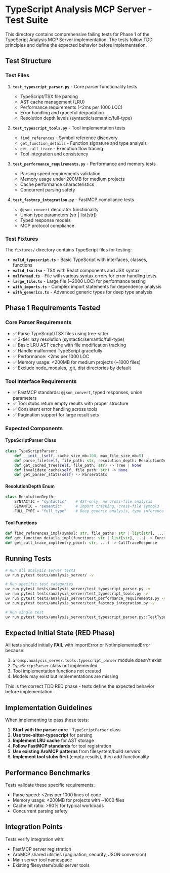 # TypeScript Analysis MCP Server - Test Suite

This directory contains comprehensive failing tests for Phase 1 of the TypeScript Analysis MCP Server implementation. The tests follow TDD principles and define the expected behavior before implementation.

## Test Structure

### Test Files

1. **`test_typescript_parser.py`** - Core parser functionality tests
   - TypeScript/TSX file parsing
   - AST cache management (LRU)
   - Performance requirements (<2ms per 1000 LOC)
   - Error handling and graceful degradation
   - Resolution depth levels (syntactic/semantic/full-type)

2. **`test_typescript_tools.py`** - Tool implementation tests
   - `find_references` - Symbol reference discovery
   - `get_function_details` - Function signature and type analysis
   - `get_call_trace` - Execution flow tracing
   - Tool integration and consistency

3. **`test_performance_requirements.py`** - Performance and memory tests
   - Parsing speed requirements validation
   - Memory usage under 200MB for medium projects
   - Cache performance characteristics
   - Concurrent parsing safety

4. **`test_fastmcp_integration.py`** - FastMCP compliance tests
   - `@json_convert` decorator functionality
   - Union type parameters (str | list[str])
   - Typed response models
   - MCP protocol compliance

### Test Fixtures

The `fixtures/` directory contains TypeScript files for testing:

- **`valid_typescript.ts`** - Basic TypeScript with interfaces, classes, functions
- **`valid_tsx.tsx`** - TSX with React components and JSX syntax
- **`malformed.ts`** - File with various syntax errors for error handling tests
- **`large_file.ts`** - Large file (~2000 LOC) for performance testing
- **`with_imports.ts`** - Complex import statements for dependency analysis
- **`with_generics.ts`** - Advanced generic types for deep type analysis

## Phase 1 Requirements Tested

### Core Parser Requirements
- ✅ Parse TypeScript/TSX files using tree-sitter
- ✅ 3-tier lazy resolution (syntactic/semantic/full-type)
- ✅ Basic LRU AST cache with file modification tracking
- ✅ Handle malformed TypeScript gracefully
- ✅ Performance: <2ms per 1000 LOC
- ✅ Memory usage: <200MB for medium projects (~1000 files)
- ✅ Exclude node_modules, .git, dist directories by default

### Tool Interface Requirements
- ✅ FastMCP standards: `@json_convert`, typed responses, union parameters
- ✅ Tool stubs return empty results with proper structure
- ✅ Consistent error handling across tools
- ✅ Pagination support for large result sets

### Expected Components

#### TypeScriptParser Class
```python
class TypeScriptParser:
    def __init__(self, cache_size_mb=100, max_file_size_mb=5)
    def parse_file(self, file_path: str, resolution_depth: ResolutionDepth) -> ParseResult
    def get_cached_tree(self, file_path: str) -> Tree | None
    def invalidate_cache(self, file_path: str) -> None
    def get_parser_stats(self) -> ParserStats
```

#### ResolutionDepth Enum
```python
class ResolutionDepth:
    SYNTACTIC = "syntactic"    # AST-only, no cross-file analysis
    SEMANTIC = "semantic"      # Import tracking, cross-file symbols
    FULL_TYPE = "full_type"    # Deep generic analysis, type inference
```

#### Tool Functions
```python
def find_references_impl(symbol: str, file_paths: str | list[str], ...) -> FindReferencesResponse
def get_function_details_impl(functions: str | list[str], ...) -> FunctionDetailsResponse
def get_call_trace_impl(entry_point: str, ...) -> CallTraceResponse
```

## Running Tests

```bash
# Run all analysis server tests
uv run pytest tests/analysis_server/ -v

# Run specific test categories
uv run pytest tests/analysis_server/test_typescript_parser.py -v
uv run pytest tests/analysis_server/test_typescript_tools.py -v
uv run pytest tests/analysis_server/test_performance_requirements.py -v
uv run pytest tests/analysis_server/test_fastmcp_integration.py -v

# Run single test
uv run pytest tests/analysis_server/test_typescript_parser.py::TestTypeScriptParser::test_parser_initialization -v
```

## Expected Initial State (RED Phase)

All tests should initially **FAIL** with ImportError or NotImplementedError because:

1. `aromcp.analysis_server.tools.typescript_parser` module doesn't exist
2. `TypeScriptParser` class not implemented
3. Tool implementation functions not created
4. Models may exist but implementations are missing

This is the correct TDD RED phase - tests define the expected behavior before implementation.

## Implementation Guidelines

When implementing to pass these tests:

1. **Start with the parser core** - `TypeScriptParser` class
2. **Use tree-sitter-typescript** for parsing
3. **Implement LRU cache** for AST storage
4. **Follow FastMCP standards** for tool registration
5. **Use existing AroMCP patterns** from filesystem/build servers
6. **Implement tool stubs first** (empty results), then add functionality

## Performance Benchmarks

Tests validate these specific requirements:
- Parse speed: <2ms per 1000 lines of code
- Memory usage: <200MB for projects with ~1000 files
- Cache hit ratio: >90% for typical workloads
- Concurrent parsing safety

## Integration Points

Tests verify integration with:
- FastMCP server registration
- AroMCP shared utilities (pagination, security, JSON conversion)
- Main server tool namespace
- Existing filesystem/build server tools